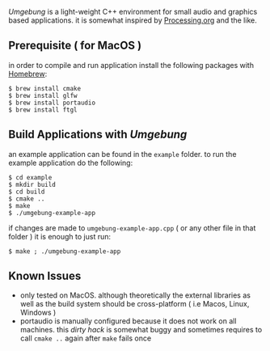 *Umgebung* is a light-weight C++ environment for small audio and graphics based applications. it is somewhat inspired by [Processing.org](https://processing.org) and the like.

## Prerequisite ( for MacOS )

in order to compile and run application install the following packages with [Homebrew](https://brew.sh):

```
$ brew install cmake
$ brew install glfw
$ brew install portaudio
$ brew install ftgl
```

## Build Applications with *Umgebung*

an example application can be found in the `example` folder. to run the example application do the following:

```
$ cd example
$ mkdir build
$ cd build
$ cmake ..
$ make
$ ./umgebung-example-app
```

if changes are made to `umgebung-example-app.cpp‌` ( or any other file in that folder ) it is enough to just run:

```
$ make ; ./umgebung-example-app
```

## Known Issues

- only tested on MacOS. although theoretically the external libraries as well as the build system should be cross-platform ( i.e Macos, Linux, Windows )
- portaudio is manually configured because it does not work on all machines. this *dirty hack* is somewhat buggy and sometimes requires to call `cmake ..` again after `make` fails once 